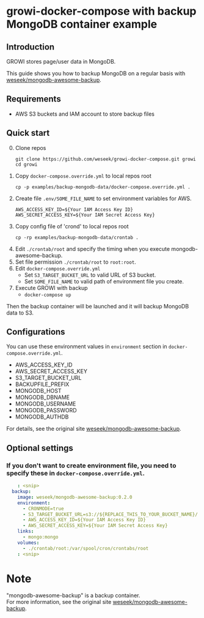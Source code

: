 growi-docker-compose with backup MongoDB container example
===================================================

Introduction
-----------

GROWI stores page/user data in MongoDB.

This guide shows you how to backup MongoDB on a regular basis with [weseek/mongodb-awesome-backup](https://github.com/weseek/mongodb-awesome-backup).

Requirements
-----------

- AWS S3 buckets and IAM account to store backup files

## Quick start

0. Clone repos
    ```
    git clone https://github.com/weseek/growi-docker-compose.git growi
    cd growi
    ```
1. Copy `docker-compose.override.yml` to local repos root
    ```
    cp -p examples/backup-mongodb-data/docker-compose.override.yml .
    ```
2. Create file `.env/SOME_FILE_NAME` to set environment variables for AWS.
    ```
    AWS_ACCESS_KEY_ID=${Your IAM Access Key ID}
    AWS_SECRET_ACCESS_KEY=${Your IAM Secret Access Key}
    ```
3. Copy config file of 'crond' to local repos root
    ```
    cp -rp examples/backup-mongodb-data/crontab .
    ```
4. Edit `./crontab/root` and specify the timing when you execute mongodb-awesome-backup.
5. Set file permission `./crontab/root` to `root:root`.
6. Edit `docker-compose.override.yml`
    - Set `S3_TARGET_BUCKET_URL` to valid URL of S3 bucket.
    - Set `SOME_FILE_NAME` to valid path of environment file you create.
7. Execute GROWI with backup
    - `docker-compose up`

Then the backup container will be launched and it will backup MongoDB data to S3.


## Configurations

You can use these environment values in `environment` section in `docker-compose.override.yml`.

- AWS_ACCESS_KEY_ID
- AWS_SECRET_ACCESS_KEY
- S3_TARGET_BUCKET_URL
- BACKUPFILE_PREFIX
- MONGODB_HOST
- MONGODB_DBNAME
- MONGODB_USERNAME
- MONGODB_PASSWORD
- MONGODB_AUTHDB

For details, see the original site [weseek/mongodb-awesome-backup](https://github.com/weseek/mongodb-awesome-backup).


## Optional settings

### If you don't want to create environment file, you need to specify these in `docker-compose.override.yml`.

```yaml:docker-compose.override.yml
    : <snip>
  backup:
    image: weseek/mongodb-awesome-backup:0.2.0
    environment:
      - CRONMODE=true
      - S3_TARGET_BUCKET_URL=s3://${REPLACE_THIS_TO_YOUR_BUCKET_NAME}/
      - AWS_ACCESS_KEY_ID=${Your IAM Access Key ID}
      - AWS_SECRET_ACCESS_KEY=${Your IAM Secret Access Key}
    links:
      - mongo:mongo
    volumes:
      - ./crontab/root:/var/spool/cron/crontabs/root
    : <snip>
```


# Note

"mongodb-awesome-backup" is a backup container.  
For more information, see the original site [weseek/mongodb-awesome-backup](https://github.com/weseek/mongodb-awesome-backup).

